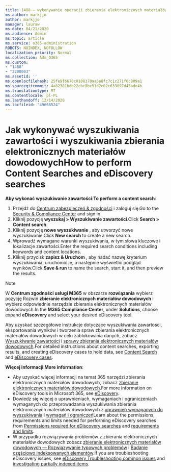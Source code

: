 ```yaml
---
title: 1488 — wykonywanie operacji zbierania elektronicznych materiałów dowodowych i wyszukiwania zawartości
ms.author: markjjo
author: markjjo
manager: lauraw
ms.date: 04/21/2020
ms.audience: Admin
ms.topic: article
ms.service: o365-administration
ROBOTS: NOINDEX, NOFOLLOW
localization_priority: Normal
ms.collection: Adm_O365
ms.custom:
- "1488"
- "3200003"
ms.assetid: ''
ms.openlocfilehash: 25fe9f6670c0108370aa5a8fc7c1c271f6c809a1
ms.sourcegitcommit: 4a82381bdb22cbc8bc91d2e02c633897d45ade4b
ms.translationtype: MT
ms.contentlocale: pl-PL
ms.lasthandoff: 12/14/2020
ms.locfileid: "49668524"
---
```

# <a name="how-to-perform-content-searches-and-ediscovery-searches"></a><span data-ttu-id="9beaa-102">Jak wykonywać wyszukiwania zawartości i wyszukiwania zbierania elektronicznych materiałów dowodowych</span><span class="sxs-lookup"><span data-stu-id="9beaa-102">How to perform Content Searches and eDiscovery searches</span></span>

<span data-ttu-id="9beaa-103">**Aby wykonać wyszukiwanie zawartości**:</span><span class="sxs-lookup"><span data-stu-id="9beaa-103">**To perform a content search**:</span></span>

1. <span data-ttu-id="9beaa-104">Przejdź do [Centrum zabezpieczeń & zgodności](https://protection.office.com) i zaloguj się.</span><span class="sxs-lookup"><span data-stu-id="9beaa-104">Go to the [Security & Compliance Center](https://protection.office.com) and sign in.</span></span>
2. <span data-ttu-id="9beaa-105">Kliknij pozycję **wyszukaj > Wyszukiwanie zawartości**.</span><span class="sxs-lookup"><span data-stu-id="9beaa-105">Click **Search > Content search**.</span></span>
3. <span data-ttu-id="9beaa-106">Kliknij pozycję **nowe wyszukiwanie** , aby utworzyć nowe wyszukiwanie.</span><span class="sxs-lookup"><span data-stu-id="9beaa-106">Click **New search** to create a new search.</span></span>
4. <span data-ttu-id="9beaa-107">Wprowadź wymagane warunki wyszukiwania, w tym słowa kluczowe i lokalizacje zawartości.</span><span class="sxs-lookup"><span data-stu-id="9beaa-107">Enter the required search conditions including keywords and content locations.</span></span>
5. <span data-ttu-id="9beaa-108">Kliknij przycisk **zapisz & Uruchom** , aby nadać nazwę kryterium wyszukiwania, uruchomić je, a następnie wyświetlić podgląd wyników.</span><span class="sxs-lookup"><span data-stu-id="9beaa-108">Click **Save & run** to name the search, start it, and then preview the results.</span></span>

> [!NOTE]
> <span data-ttu-id="9beaa-109">W **Centrum zgodności usługi M365** w obszarze **rozwiązania** wybierz pozycję Rozwiń **zbieranie elektronicznych materiałów dowodowych** i wybierz odpowiednie narzędzie zbierania elektronicznych materiałów dowodowych.</span><span class="sxs-lookup"><span data-stu-id="9beaa-109">In the **M365 Compliance Center**, under **Solutions**, choose expand **eDiscovery** and select your desired eDiscovery tool.</span></span>

<span data-ttu-id="9beaa-110">Aby uzyskać szczegółowe instrukcje dotyczące wyszukiwania zawartości, eksportowania wyników i tworzenia spraw zbierania elektronicznych materiałów dowodowych w celu zablokowania danych, zobacz [Wyszukiwanie zawartości](https://docs.microsoft.com/microsoft-365/compliance/content-search) i [sprawy zbierania elektronicznych materiałów dowodowych](https://docs.microsoft.com/microsoft-365/compliance/ediscovery-cases).</span><span class="sxs-lookup"><span data-stu-id="9beaa-110">For detailed instructions about content searches, exporting results, and creating eDiscovery cases to hold data, see [Content Search](https://docs.microsoft.com/microsoft-365/compliance/content-search) and [eDiscovery cases](https://docs.microsoft.com/microsoft-365/compliance/ediscovery-cases).</span></span>

<span data-ttu-id="9beaa-111">**Więcej informacji**:</span><span class="sxs-lookup"><span data-stu-id="9beaa-111">**More information**:</span></span>

- <span data-ttu-id="9beaa-112">Aby uzyskać więcej informacji na temat 365 narzędzi zbierania elektronicznych materiałów dowodowych, zobacz [zbieranie elektronicznych materiałów dowodowych](https://docs.microsoft.com/microsoft-365/compliance/ediscovery).</span><span class="sxs-lookup"><span data-stu-id="9beaa-112">For more information on eDiscovery tools in Microsoft 365, see [eDiscovery](https://docs.microsoft.com/microsoft-365/compliance/ediscovery).</span></span>
- <span data-ttu-id="9beaa-113">Dowiedz się więcej o uprawnieniach, wymaganiach i ograniczeniach wymaganych do przeprowadzania wyszukiwania zbierania elektronicznych materiałów dowodowych z [uprawnień wymaganych do wyszukiwania](https://docs.microsoft.com/microsoft-365/compliance/assign-ediscovery-permissions) i [wymagań i ograniczeń](https://docs.microsoft.com/microsoft-365/compliance/limits-for-content-search)</span><span class="sxs-lookup"><span data-stu-id="9beaa-113">Learn about the permissions, requirements and limits needed for performing eDiscovery searches from [Permissions required for eDiscovery searches](https://docs.microsoft.com/microsoft-365/compliance/assign-ediscovery-permissions) and [requirements and limits](https://docs.microsoft.com/microsoft-365/compliance/limits-for-content-search).</span></span>
- <span data-ttu-id="9beaa-114">W przypadku rozwiązywania problemów z zbierania elektronicznych materiałów dowodowych zobacz [zbieranie elektronicznych materiałów dowodowych — Rozwiązywanie typowych problemów](https://docs.microsoft.com/microsoft-365/compliance/ediscovery-troubleshooting-common-issues) i [Badanie częściowo indeksowanych elementów](https://docs.microsoft.com/microsoft-365/compliance/investigating-partially-indexed-items-in-ediscovery).</span><span class="sxs-lookup"><span data-stu-id="9beaa-114">If you are troubleshooting eDiscovery issues, see [eDiscovery Troubleshooting common issues](https://docs.microsoft.com/microsoft-365/compliance/ediscovery-troubleshooting-common-issues) and [investigating partially indexed items](https://docs.microsoft.com/microsoft-365/compliance/investigating-partially-indexed-items-in-ediscovery).</span></span>
